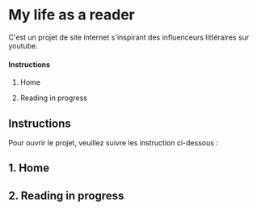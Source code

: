 # My life as a reader
C'est un projet de site internet s'inspirant des influenceurs littéraires sur youtube.


#### Instructions
1. Home

2. Reading in progress


## Instructions

Pour ouvrir le projet, veuillez suivre les instruction ci-dessous :


## 1. Home

## 2. Reading in progress
